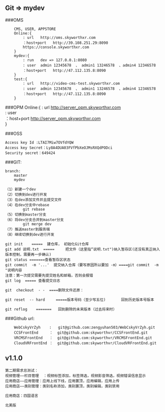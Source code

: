 ## Git => mydev 
###OMS 
    
        CMS, USER, APPSTORE 
        Online:{
            : url   http://oms.skyworthxr.com    
            ：host+port   http://39.108.251.29:8090 
            https://console.skyworthxr.com
        }
        mydev:{
            : run   dev => 127.0.0.1:8080   
            : user  admin 12345678  、 admin1 13246578  、admin4 12346578  
            ：host+port   http://47.112.135.8:8090
        }
        test:{
            : url   http://video-cms-test.skyworthxr.com  
            : user  admin 12345678  、 admin1 13246578  、admin4 12346578  
            ：host+port   http://47.112.135.8:8090
        }
    
###OPM 
    Online:{
            : url   http://server_opm.skyworthxr.com   
            : user   
            ：host+port  http://server_opm.skyworthxr.com   
        }


###OSS   

    Access key Id :LTAI7Miw7OVfdYQW
    Access key Secret：Ly8A4DUA03FVfPbXeOJMsRXQdPODci
    Security secret：649424
  
###GIT:  

    branch:
        master
        mydev

    （1）新建一个dev
    （2）切换到dev进行开发
    （3）在dev添加文件并且提交文件
    （4）在dev分支中rebase
            git rebase
    （5）切换到master分支
    （6）将dev分支合并到master分支
            git merge dev
    （7）推送master到服务端
    （8）继续切换到dev进行开发

    git init    =====  建仓库， 初始化Git仓库
    git add 说明.txt  =====     把文件（这里指“说明.txt")纳入暂存区(还没有真正纳入版本控制，需要再一步确认)
    git status =======查看暂存区状态
    git commit  -m '...'  提交纳入仓库（要写原因所以要加 -m）====git commit  -m  "说明内容
    注意：第一次提交需要先提交姓名和邮箱，否则会报错
    git log  ===== 查看提交日志

    git  checkout  - -  ====删除文件还原：

    git reset  -- hard     =====版本号码（至少写五位)       回到历史版本号版本

    git reflog    =======   回到删除的未来版本（过去将来时）

###Github url:

        WebCskyVrZyh    :   git@github.com:zengyuhan503/WebCskyVrZyh.git
        CCSFrontEnd     ：  git@github.com:skyworthvr/CCSFrontEnd.git
        VRCMSFrontEnd   ：  git@github.com:skyworthvr/VRCMSFrontEnd.git
        CloudVRFrontEnd ：  git@github.com:skyworthvr/CloudVRFrontEnd.git

##  v1.1.0 
    第二期需求总测试：
    视频管理——栏目管理  ：视频标签添加，标签筛选，视频影音筛选，视频错误信息显示
    应用商店——应用管理：应用上线下线，应用置顶，应用编辑，应用上传
    应用商店——类别管理：类别名称添加，类别置顶，类别编辑，类别禁用

    应用商店：四国语言

    北美版


    